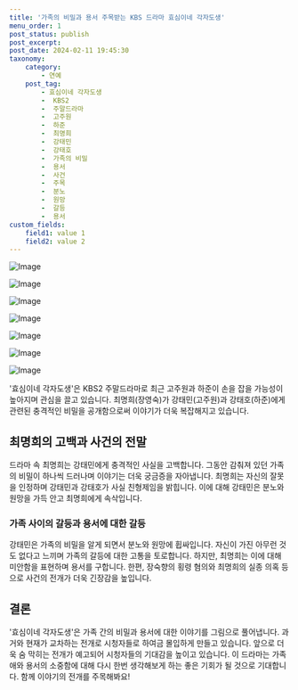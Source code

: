 ```yaml
---
title: '가족의 비밀과 용서 주목받는 KBS 드라마 효심이네 각자도생'
menu_order: 1
post_status: publish
post_excerpt: 
post_date: 2024-02-11 19:45:30
taxonomy:
    category:
        - 연예
    post_tag:
        - 효심이네 각자도생
        -  KBS2
        -  주말드라마
        -  고주원
        -  하준
        -  최명희
        -  강태민
        -  강태호
        -  가족의 비밀
        -  용서
        -  사건
        -  주목
        -  분노
        -  원망
        -  갈등
        -  용서
custom_fields:
    field1: value 1
    field2: value 2
---
```


![Image](https://mimgnews.pstatic.net/image/076/2024/02/10/2024021001000705800094393_20240210213405069.jpg?type=w540)

![Image](https://ssl.pstatic.net/mimgnews/image/076/2024/02/10/2024021001000705800094391_20240210213405075.jpg?type=w540)

![Image](https://mimgnews.pstatic.net/image/076/2024/02/10/2024021001000705800094392_20240210213405082.jpg?type=w540)

![Image](https://ssl.pstatic.net/mimgnews/image/076/2024/02/10/2024021001000705800094394_20240210213405091.jpg?type=w540)

![Image](https://mimgnews.pstatic.net/image/076/2024/02/10/2024021001000705800094396_20240210213405100.jpg?type=w540)

![Image](https://ssl.pstatic.net/mimgnews/image/076/2024/02/10/2024021001000705800094395_20240210213405105.jpg?type=w540)

![Image](https://mimgnews.pstatic.net/image/076/2024/02/10/2024021001000705800094397_20240210213405112.jpg?type=w540)

'효심이네 각자도생'은 KBS2 주말드라마로 최근 고주원과 하준이 손을 잡을 가능성이 높아지며 관심을 끌고 있습니다. 최명희(장영숙)가 강태민(고주원)과 강태호(하준)에게 관련된 충격적인 비밀을 공개함으로써 이야기가 더욱 복잡해지고 있습니다. 
## 최명희의 고백과 사건의 전말
드라마 속 최명희는 강태민에게 충격적인 사실을 고백합니다. 그동안 감춰져 있던 가족의 비밀이 하나씩 드러나며 이야기는 더욱 궁금증을 자아냅니다. 최명희는 자신의 잘못을 인정하며 강태민과 강태호가 사실 친형제임을 밝힙니다. 이에 대해 강태민은 분노와 원망을 가득 안고 최명희에게 속삭입니다.
### 가족 사이의 갈등과 용서에 대한 갈등
강태민은 가족의 비밀을 알게 되면서 분노와 원망에 휩싸입니다. 자신이 가진 아무런 것도 없다고 느끼며 가족의 갈등에 대한 고통을 토로합니다. 하지만, 최명희는 이에 대해 미안함을 표현하며 용서를 구합니다. 한편, 장숙향의 횡령 혐의와 최명희의 실종 의혹 등으로 사건의 전개가 더욱 긴장감을 높입니다.
## 결론
'효심이네 각자도생'은 가족 간의 비밀과 용서에 대한 이야기를 그림으로 풀어냅니다. 과거와 현재가 교차하는 전개로 시청자들로 하여금 몰입하게 만들고 있습니다. 앞으로 더욱 숨 막히는 전개가 예고되어 시청자들의 기대감을 높이고 있습니다. 이 드라마는 가족애와 용서의 소중함에 대해 다시 한번 생각해보게 하는 좋은 기회가 될 것으로 기대합니다. 함께 이야기의 전개를 주목해봐요!
